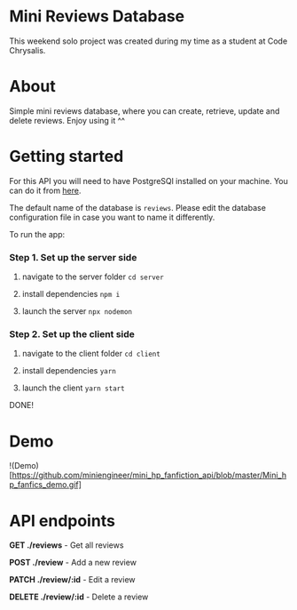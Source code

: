 # Mini Reviews Database

This weekend solo project was created during my time as a student at Code Chrysalis.

# About

Simple mini reviews database, where you can create, retrieve, update and delete reviews.
Enjoy using it ^^

# Getting started

For this API you will need to have PostgreSQl installed on your machine.
You can do it from [here](https://www.postgresql.org/download/).

The default name of the database is `reviews`. Please edit the database configuration file in case you want to name it differently.

To run the app:

### Step 1. Set up the server side

1. navigate to the server folder `cd server`

2. install dependencies `npm i`

3. launch the server `npx nodemon`

### Step 2. Set up the client side

1. navigate to the client folder `cd client`

2. install dependencies `yarn`

3. launch the client `yarn start`

DONE!

# Demo

!(Demo)[https://github.com/miniengineer/mini_hp_fanfiction_api/blob/master/Mini_hp_fanfics_demo.gif]

# API endpoints

**GET ./reviews** - Get all reviews

**POST ./review** - Add a new review

**PATCH ./review/:id** - Edit a review

**DELETE ./review/:id** - Delete a review

